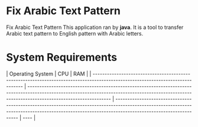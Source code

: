 # Fix Arabic Text Pattern
Fix Arabic Text Pattern
This application ran by **java**. It is a tool to transfer Arabic text pattern to English pattern with Arabic letters.

# System Requirements

| Operating System                                                                                                               | CPU                                                                                                                                                                                               | RAM  |
| ------------------------------------------------------------------------------------------------------------------------------ | ----------------------------------------------------------------------------------------------------------------------------------------------------------------------------------------------- | ------------------------------------------------------------------------------------------------------------------------------------------------------------------------------------------------- | ---- |
